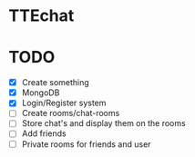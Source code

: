 # TTEchat

# TODO

- [x] Create something
- [X] MongoDB
- [x] Login/Register system
- [ ] Create rooms/chat-rooms
- [ ] Store chat's and display them on the rooms
- [ ] Add friends
- [ ] Private rooms for friends and user